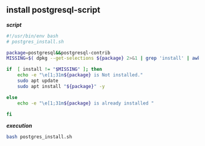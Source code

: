 ## install postgresql-script



**_script_**
```bash
#!/usr/bin/env bash
# postgres_install.sh

package=postgresql&&postgresql-contrib
MISSING=$( dpkg --get-selections ${package} 2>&1 | grep 'install' | awk '{ print $2 }')

if  [ install != "$MISSING" ]; then
    echo -e "\e[1;31m${package} is Not installed."
    sudo apt update
    sudo apt install "${package}" -y   

else
    echo -e "\e[1;31m${package} is already installed "

fi
```

**_execution_**

```bash
bash postgres_install.sh
```
